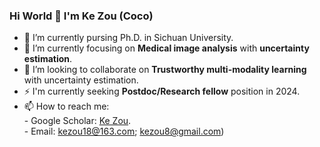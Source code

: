 ### Hi World 👋 I'm Ke Zou (Coco)

- 🔭 I’m currently pursing Ph.D. in Sichuan University.
- 🌱 I’m currently focusing on __Medical image analysis__ with __uncertainty estimation__.
- 👯 I’m looking to collaborate on __Trustworthy multi-modality learning__ with uncertainty estimation.
- ⚡ I'm currently seeking __Postdoc/Research fellow__ position in 2024.
- 📫 How to reach me:  
      - Google Scholar: [Ke Zou](https://scholar.google.com/citations?user=fRvi7zkAAAAJ&hl=zh-CN).\
      - Email: kezou18@163.com; kezou8@gmail.com)  
  
<!--
**Cocofeat/Cocofeat** is a ✨ _special_ ✨ repository because its `README.md` (this file) appears on your GitHub profile.
-->
